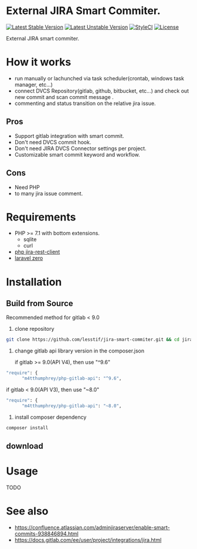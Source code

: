 # External JIRA Smart Commiter.

[![Latest Stable Version](https://poser.pugx.org/lesstif/jira-smart-commiter/v/stable)](https://packagist.org/packages/lesstif/jira-smart-commiter)
[![Latest Unstable Version](https://poser.pugx.org/lesstif/jira-smart-commiter/v/unstable)](https://packagist.org/packages/lesstif/jira-smart-commiter)
[![StyleCI](https://styleci.io/repos/112442170/shield?branch=master&style=flat)](https://styleci.io/repos/112442170)
[![License](https://poser.pugx.org/lesstif/jira-smart-commiter/license)](https://packagist.org/packages/lesstif/jira-smart-commiter)

External JIRA smart commiter.

# How it works

- run manually or lachunched via task scheduler(crontab, windows task manager, etc...)
- connect DVCS Repository(gitlab, github, bitbucket, etc...) and check out new commit and scan commit message .
- commenting and status transition on the relative jira issue.

## Pros 
* Support gitlab integration with smart commit.
* Don't need DVCS commit hook.
* Don't need JIRA DVCS Connector settings per project.
* Customizable smart commit keyword and workflow.

## Cons
* Need PHP
* to many jira issue comment.

# Requirements

* PHP >= 7.1 with bottom extensions.
  * sqlite
  * curl
* [php jira-rest-client](https://github.com/lesstif/php-jira-rest-client)
* [laravel zero](https://github.com/laravel-zero/laravel-zero)

# Installation

## Build from Source
Recommended method for gitlab < 9.0

1. clone repository
  ```sh
  git clone https://github.com/lesstif/jira-smart-commiter.git && cd jira-smart-commiter
  ```

1. change gitlab api library version in the composer.json
   
   if gitlab >= 9.0(API V4), then use "^9.6"
  ```sh
  "require": {
        "m4tthumphrey/php-gitlab-api": "^9.6",
  ```
  
   if gitlab < 9.0(API V3), then use "~8.0"
  ```sh
  "require": {
        "m4tthumphrey/php-gitlab-api": "~8.0",
  ```

1. install composer dependency
  ```sh
  composer install
  ```

## download


# Usage

TODO


# See also
* https://confluence.atlassian.com/adminjiraserver/enable-smart-commits-938846894.html
* https://docs.gitlab.com/ee/user/project/integrations/jira.html

